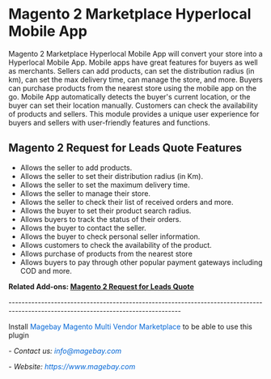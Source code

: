 <h1>Magento 2 Marketplace Hyperlocal Mobile App</h1>

<p>Magento 2 Marketplace Hyperlocal&nbsp;Mobile App will convert your store into a Hyperlocal Mobile App. Mobile apps have great features for buyers as well as merchants. Sellers can add products, can set the distribution radius (in km), can set the max delivery time, can manage the store, and more. Buyers can purchase products from the nearest store using the mobile app on the go. Mobile App automatically detects the buyer&#39;s current location, or the buyer can set their location manually. Customers can check the availability of products and sellers. This module provides a unique user experience for buyers and sellers with user-friendly features and functions.</p>

<h2>Magento 2 Request for Leads Quote Features</h2>

<ul>
	<li>Allows the seller to add products.</li>
	<li>Allows the seller to set their distribution radius (in Km).</li>
	<li>Allows the seller to set the maximum delivery time.</li>
	<li>Allows the seller to manage their store.</li>
	<li>Allows the seller to check their list of received orders and more.</li>
	<li>Allows the buyer to set their product search radius.</li>
	<li>Allows buyers to track the status of their orders.</li>
	<li>Allows the buyer to contact the seller.</li>
	<li>Allows the buyer to check personal seller information.</li>
	<li>Allows customers to check the availability of the product.</li>
	<li>Allows purchase of products from the nearest store</li>
	<li>Allows buyers to pay through other popular payment gateways including COD and more.</li>
</ul>

<p><strong>Related Add-ons:&nbsp;<a href="https://github.com/magebaycom/magento2-marketplace-request-for-leads-quote">Magento 2 Request for Leads Quote</a></strong></p>

<p>-----------------------------------------------------------------------------------------------------------------------------------</p>

<p>Install&nbsp;<a href="https://www.magebay.com/magento-multi-vendor-marketplace-extension" style="box-sizing: border-box; background-color: transparent; color: rgb(3, 102, 214); text-decoration-line: none;">Magebay Magento Multi Vendor Marketplace</a>&nbsp;to be able to use this plugin</p>

<p><em>- Contact&nbsp;us:&nbsp;<a href="mailto:info@magebay.com" style="box-sizing: border-box; background-color: transparent; color: rgb(3, 102, 214); text-decoration-line: none;">info@magebay.com</a></em></p>

<p><em>- Website:&nbsp;<a href="https://www.magebay.com/" style="box-sizing: border-box; background-color: transparent; color: rgb(3, 102, 214); text-decoration-line: none;">https://www.magebay.com</a></em></p>
